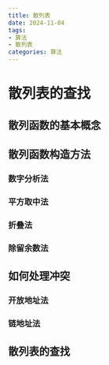 ```yaml
---
title: 散列表
date: 2024-11-04
tags:
- 算法
- 散列表
categories: 算法
---
```


# 散列表的查找

## 散列函数的基本概念

## 散列函数构造方法

### 数字分析法

### 平方取中法

### 折叠法

### 除留余数法

## 如何处理冲突

### 开放地址法

### 链地址法

## 散列表的查找
